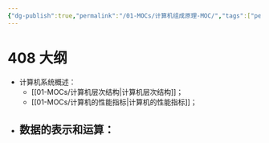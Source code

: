 ```yaml
---
{"dg-publish":true,"permalink":"/01-MOCs/计算机组成原理-MOC/","tags":["personal/blog","计算机组成原理"]}
---
```


# 408 大纲
- 计算机系统概述：
	- [[01-MOCs/计算机层次结构\|计算机层次结构]]；
	- [[01-MOCs/计算机的性能指标\|计算机的性能指标]]；
- 数据的表示和运算：
	- 
